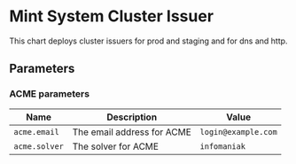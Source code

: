 # Mint System Cluster Issuer

This chart deploys cluster issuers for prod and staging and for dns and http.

## Parameters

### ACME parameters

| Name          | Description                | Value               |
| ------------- | -------------------------- | ------------------- |
| `acme.email`  | The email address for ACME | `login@example.com` |
| `acme.solver` | The solver for ACME        | `infomaniak`        |
